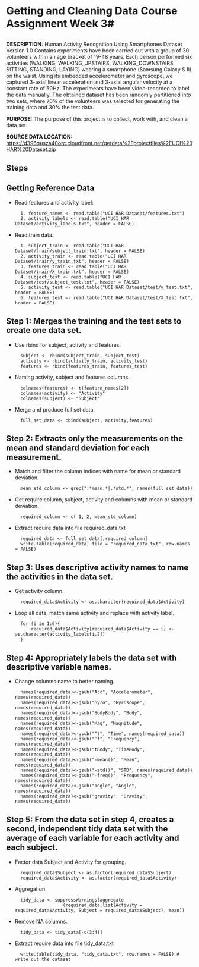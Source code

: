 # Getting and Cleaning Data Course Assignment Week 3#
##  ##

**DESCRIPTION:** 
Human Activity Recognition Using Smartphones Dataset
Version 1.0 Contains experiments have been carried out with a group of 30 volunteers within an age bracket of 19-48 years. Each person performed six activities (WALKING, WALKING_UPSTAIRS, WALKING_DOWNSTAIRS, SITTING, STANDING, LAYING) wearing a smartphone (Samsung Galaxy S II) on the waist. Using its embedded accelerometer and gyroscope, we captured 3-axial linear acceleration and 3-axial angular velocity at a constant rate of 50Hz. The experiments have been video-recorded to label the data manually. The obtained dataset has been randomly partitioned into two sets, where 70% of the volunteers was selected for generating the training data and 30% the test data. 
 
**PURPOSE:** The purpose of this project is to collect, work with, and clean a data set.


 
**SOURCE DATA LOCATION:** 
[https://d396qusza40orc.cloudfront.net/getdata%2Fprojectfiles%2FUCI%20HAR%20Dataset.zip ](https://d396qusza40orc.cloudfront.net/getdata%2Fprojectfiles%2FUCI%20HAR%20Dataset.zip)

## Steps ##
## Getting Reference Data ##

- Read features and activity label:

   		1. feature_names <- read.table("UCI HAR Dataset/features.txt")
   		2. activity_labels <- read.table("UCI HAR Dataset/activity_labels.txt", header = FALSE)
 
- Read train data.


		1. subject_train <- read.table("UCI HAR Dataset/train/subject_train.txt", header = FALSE)
		2. activity_train <- read.table("UCI HAR Dataset/train/y_train.txt", header = FALSE)
		3. features_train <- read.table("UCI HAR Dataset/train/X_train.txt", header = FALSE)
		4. subject_test <- read.table("UCI HAR Dataset/test/subject_test.txt", header = FALSE)
		5. activity_test <- read.table("UCI HAR Dataset/test/y_test.txt", header = FALSE)
		6. features_test <- read.table("UCI HAR Dataset/test/X_test.txt", header = FALSE)

## Step 1: Merges the training and the test sets to create one data set. ##
- Use rbind for subject, activity and features.

		subject <- rbind(subject_train, subject_test)    
		activity <- rbind(activity_train, activity_test)
		features <- rbind(features_train, features_test)

- Naming activity, subject and features columns.

		colnames(features) <- t(feature_names[2])
		colnames(activity) <- "Activity"
		colnames(subject) <- "Subject"

- Merge and produce full set data.

		full_set_data <- cbind(subject, activity,features)

## Step 2: Extracts only the measurements on the mean and standard deviation for each measurement. ##


- Match and filter the column indices with name for mean or standard deviation.

		mean_std_column <- grep(".*mean.*|.*std.*", names(full_set_data))

- Get require column, subject, activity and columns with mean or standard deviation.
 
		required_column <- c( 1, 2, mean_std_column)


- Extract require data into file required_data.txt

		required_data <- full_set_data[,required_column]
		write.table(required_data, file = "required_data.txt", row.names = FALSE)

## Step 3: Uses descriptive activity names to name the activities in the data set. ##

- Get activity column.

		required_data$Activity <- as.character(required_data$Activity)

- Loop all data, match same activity and replace with activity label.

		for (i in 1:6){
		    required_data$Activity[required_data$Activity == i] <- as.character(activity_labels[i,2])
		}

## Step 4: Appropriately labels the data set with descriptive variable names. ##

- Change columns name to better naming.

		names(required_data)<-gsub("Acc", "Accelerometer", names(required_data))
		names(required_data)<-gsub("Gyro", "Gyroscope", names(required_data))
		names(required_data)<-gsub("BodyBody", "Body", names(required_data))
		names(required_data)<-gsub("Mag", "Magnitude", names(required_data))
		names(required_data)<-gsub("^t", "Time", names(required_data))
		names(required_data)<-gsub("^f", "Frequency", names(required_data))
		names(required_data)<-gsub("tBody", "TimeBody", names(required_data))
		names(required_data)<-gsub("-mean()", "Mean", names(required_data))
		names(required_data)<-gsub("-std()", "STD", names(required_data))
		names(required_data)<-gsub("-freq()", "Frequency", names(required_data))
		names(required_data)<-gsub("angle", "Angle", names(required_data))
		names(required_data)<-gsub("gravity", "Gravity", names(required_data))


## Step 5: From the data set in step 4, creates a second, independent tidy data set with the average of each variable for each activity and each subject. ##

- Factor data Subject and Activity for grouping.
 
		required_data$Subject <- as.factor(required_data$Subject)
		required_data$Activity <- as.factor(required_data$Activity)


- Aggregation

		tidy_data <- suppressWarnings(aggregate
						(required_data,list(Activity = required_data$Activity, Subject = required_data$Subject), mean))

- Remove NA columns.
 
		tidy_data <- tidy_data[-c(3:4)]

- Extract require data into file tidy_data.txt

		write.table(tidy_data, "tidy_data.txt", row.names = FALSE) # write out the dataset

